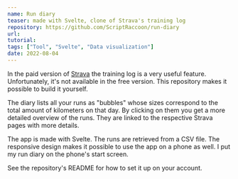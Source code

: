 ```yaml
---
name: Run diary
teaser: made with Svelte, clone of Strava's training log
repository: https://github.com/ScriptRaccoon/run-diary
url:
tutorial:
tags: ["Tool", "Svelte", "Data visualization"]
date: 2022-08-04
---
```


In the paid version of [Strava](https://www.strava.com/) the training log is a very useful feature. Unfortunately, it's not available in the free version. This repository makes it possible to build it yourself.

The diary lists all your runs as "bubbles" whose sizes correspond to the total amount of kilometers on that day. By clicking on them you get a more detailed overview of the runs. They are linked to the respective Strava pages with more details.

The app is made with Svelte. The runs are retrieved from a CSV file. The responsive design makes it possible to use the app on a phone as well. I put my run diary on the phone's start screen.

See the repository's README for how to set it up on your account.
